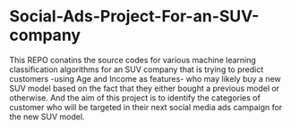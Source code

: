 # Social-Ads-Project-For-an-SUV-company
This REPO conatins the source codes for various  machine learning classification algorithms for an SUV company that is trying to predict customers -using Age and Income as features- who may likely buy a new SUV model based on the fact that they either bought a previous model or  otherwise. And the aim of this project is to identify the categories of customer who will be targeted in their next social media ads campaign for the new SUV model.
